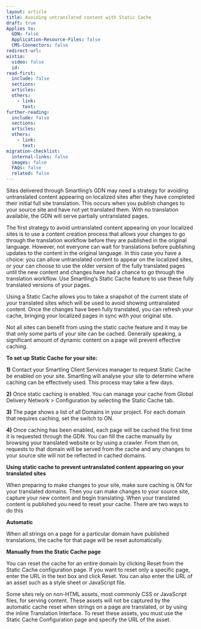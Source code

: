 ```yaml
---
layout: article
title: Avoiding untranslated content with Static Cache
draft: true
Applies to:
  GDN: false
  Application-Resource-Files: false
  CMS-Connectors: false
redirect-url:
wistia:
  video: false
  id:
read-first:
  include: false
  sections:
  articles:
  others:
    - link:
      text:
further-reading:
  include: false
  sections:
  articles:
  others:
    - link:
      text:
migration-checklist:
  internal-links: false
  images: false
  FAQs: false
  related: false
---
```



Sites delivered through Smartling’s GDN may need a strategy for avoiding untranslated content appearing on localized sites after they have completed their initial full site translation. This occurs when you publish changes to your source site and have not yet translated them. With no translation available, the GDN will serve partially untranslated pages. 

The first strategy to avoid untranslated content appearing on your localized sites is to use a content creation process that allows your changes to go through the translation workflow before they are published in the original language. However, not everyone can wait for translations before publishing updates to the content in the original language. In this case you have a choice: you can allow untranslated content to appear on the localized sites, or your can choose to use the older version of the fully translated pages until the new content and changes have had a chance to go through the translation workflow. Use Smartling’s Static Cache feature to use these fully translated versions of your pages.

Using a Static Cache allows you to take a snapshot of the current state of your translated sites which will be used to avoid showing untranslated content. Once the changes have been fully translated, you can refresh your cache, bringing your localized pages in sync with your original site.

Not all sites can benefit from using the static cache feature and it may be that only some parts of your site can be cached. Generally speaking, a significant amount of dynamic content on a page will prevent effective caching. 


**To set up Static Cache for your site:**

**1)** Contact your Smartling Client Services manager to request Static Cache be enabled on your site. Smartling will analyse your site to determine where caching can be effectively used. This process may take a few days.

**2)** Once static caching is enabled. You can manage your cache from Global Delivery Network > Configuration by selecting the Static Cache tab.



**3)** The page shows a list of all Domains in your project. For each domain that requires caching, set the switch to ON.

**4)** Once caching has been enabled, each page will be cached the first time it is requested through the GDN. You can fill the cache manually by browsing your translated website or by using a crawler. From then on, requests to that domain will be served from the cache and any changes to your source site will not be reflected in cached domains.

**Using static cache to prevent untranslated content appearing on your translated sites**

When preparing to make changes to your site, make sure caching is ON for your translated domains. Then you can make changes to your source site, capture your new content and begin translating. When your translated content is published you need to reset your cache. There are two ways to do this

**Automatic**

When all strings on a page for a particular domain have published translations, the cache for that page will be reset automatically.

**Manually from the Static Cache page**

You can reset the cache for an entire domain by clicking Reset from the Static Cache configuration page. If you want to reset only a specific page, enter the URL in the text box and click Reset. You can also enter the URL of an asset such as a style sheet or JavaScript file.



Some sites rely on non-HTML assets, most commonly CSS or JavaScript files, for serving content. These assets will not be captured by the automatic cache reset when strings on a page are translated, or by using the inline Translation Interface. To reset these assets, you must use the Static Cache Configuration page and specify the URL of the asset.
